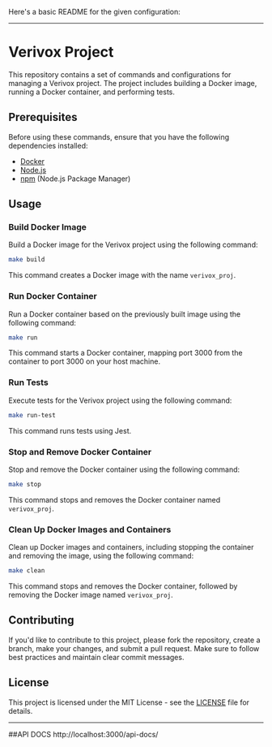 Here's a basic README for the given configuration:

---

# Verivox Project

This repository contains a set of commands and configurations for managing a Verivox project. The project includes building a Docker image, running a Docker container, and performing tests.

## Prerequisites

Before using these commands, ensure that you have the following dependencies installed:

- [Docker](https://docs.docker.com/get-docker/)
- [Node.js](https://nodejs.org/)
- [npm](https://www.npmjs.com/) (Node.js Package Manager)

## Usage

### Build Docker Image

Build a Docker image for the Verivox project using the following command:

```bash
make build
```

This command creates a Docker image with the name `verivox_proj`.

### Run Docker Container

Run a Docker container based on the previously built image using the following command:

```bash
make run
```

This command starts a Docker container, mapping port 3000 from the container to port 3000 on your host machine.

### Run Tests

Execute tests for the Verivox project using the following command:

```bash
make run-test
```

This command runs tests using Jest.

### Stop and Remove Docker Container

Stop and remove the Docker container using the following command:

```bash
make stop
```

This command stops and removes the Docker container named `verivox_proj`.

### Clean Up Docker Images and Containers

Clean up Docker images and containers, including stopping the container and removing the image, using the following command:

```bash
make clean
```

This command stops and removes the Docker container, followed by removing the Docker image named `verivox_proj`.

## Contributing

If you'd like to contribute to this project, please fork the repository, create a branch, make your changes, and submit a pull request. Make sure to follow best practices and maintain clear commit messages.

## License

This project is licensed under the MIT License - see the [LICENSE](LICENSE) file for details.

---

##API DOCS
http://localhost:3000/api-docs/
